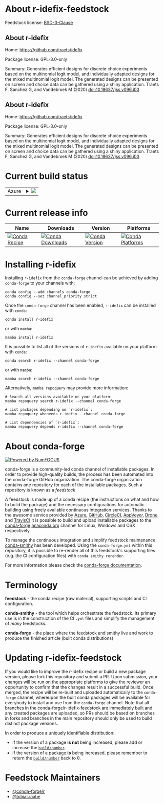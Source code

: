 About r-idefix-feedstock
========================

Feedstock license: [BSD-3-Clause](https://github.com/conda-forge/r-idefix-feedstock/blob/main/LICENSE.txt)


About r-idefix
--------------

Home: https://github.com/traets/idefix

Package license: GPL-3.0-only

Summary: Generates efficient designs for discrete choice experiments based on the multinomial logit model, and individually adapted designs for the mixed multinomial logit model. The generated designs can be presented on screen and choice data can be gathered using a shiny application. Traets F, Sanchez G, and Vandebroek M (2020) <doi:10.18637/jss.v096.i03>.

About r-idefix
--------------

Home: https://github.com/traets/idefix

Package license: GPL-3.0-only

Summary: Generates efficient designs for discrete choice experiments based on the multinomial logit model, and individually adapted designs for the mixed multinomial logit model. The generated designs can be presented on screen and choice data can be gathered using a shiny application. Traets F, Sanchez G, and Vandebroek M (2020) <doi:10.18637/jss.v096.i03>.

Current build status
====================


<table>
    
  <tr>
    <td>Azure</td>
    <td>
      <details>
        <summary>
          <a href="https://dev.azure.com/conda-forge/feedstock-builds/_build/latest?definitionId=21940&branchName=main">
            <img src="https://dev.azure.com/conda-forge/feedstock-builds/_apis/build/status/r-idefix-feedstock?branchName=main">
          </a>
        </summary>
        <table>
          <thead><tr><th>Variant</th><th>Status</th></tr></thead>
          <tbody><tr>
              <td>linux_64_r_base4.3</td>
              <td>
                <a href="https://dev.azure.com/conda-forge/feedstock-builds/_build/latest?definitionId=21940&branchName=main">
                  <img src="https://dev.azure.com/conda-forge/feedstock-builds/_apis/build/status/r-idefix-feedstock?branchName=main&jobName=linux&configuration=linux%20linux_64_r_base4.3" alt="variant">
                </a>
              </td>
            </tr><tr>
              <td>linux_64_r_base4.4</td>
              <td>
                <a href="https://dev.azure.com/conda-forge/feedstock-builds/_build/latest?definitionId=21940&branchName=main">
                  <img src="https://dev.azure.com/conda-forge/feedstock-builds/_apis/build/status/r-idefix-feedstock?branchName=main&jobName=linux&configuration=linux%20linux_64_r_base4.4" alt="variant">
                </a>
              </td>
            </tr><tr>
              <td>osx_64_r_base4.3</td>
              <td>
                <a href="https://dev.azure.com/conda-forge/feedstock-builds/_build/latest?definitionId=21940&branchName=main">
                  <img src="https://dev.azure.com/conda-forge/feedstock-builds/_apis/build/status/r-idefix-feedstock?branchName=main&jobName=osx&configuration=osx%20osx_64_r_base4.3" alt="variant">
                </a>
              </td>
            </tr><tr>
              <td>osx_64_r_base4.4</td>
              <td>
                <a href="https://dev.azure.com/conda-forge/feedstock-builds/_build/latest?definitionId=21940&branchName=main">
                  <img src="https://dev.azure.com/conda-forge/feedstock-builds/_apis/build/status/r-idefix-feedstock?branchName=main&jobName=osx&configuration=osx%20osx_64_r_base4.4" alt="variant">
                </a>
              </td>
            </tr><tr>
              <td>win_64_r_base4.3</td>
              <td>
                <a href="https://dev.azure.com/conda-forge/feedstock-builds/_build/latest?definitionId=21940&branchName=main">
                  <img src="https://dev.azure.com/conda-forge/feedstock-builds/_apis/build/status/r-idefix-feedstock?branchName=main&jobName=win&configuration=win%20win_64_r_base4.3" alt="variant">
                </a>
              </td>
            </tr><tr>
              <td>win_64_r_base4.4</td>
              <td>
                <a href="https://dev.azure.com/conda-forge/feedstock-builds/_build/latest?definitionId=21940&branchName=main">
                  <img src="https://dev.azure.com/conda-forge/feedstock-builds/_apis/build/status/r-idefix-feedstock?branchName=main&jobName=win&configuration=win%20win_64_r_base4.4" alt="variant">
                </a>
              </td>
            </tr>
          </tbody>
        </table>
      </details>
    </td>
  </tr>
</table>

Current release info
====================

| Name | Downloads | Version | Platforms |
| --- | --- | --- | --- |
| [![Conda Recipe](https://img.shields.io/badge/recipe-r--idefix-green.svg)](https://anaconda.org/conda-forge/r-idefix) | [![Conda Downloads](https://img.shields.io/conda/dn/conda-forge/r-idefix.svg)](https://anaconda.org/conda-forge/r-idefix) | [![Conda Version](https://img.shields.io/conda/vn/conda-forge/r-idefix.svg)](https://anaconda.org/conda-forge/r-idefix) | [![Conda Platforms](https://img.shields.io/conda/pn/conda-forge/r-idefix.svg)](https://anaconda.org/conda-forge/r-idefix) |

Installing r-idefix
===================

Installing `r-idefix` from the `conda-forge` channel can be achieved by adding `conda-forge` to your channels with:

```
conda config --add channels conda-forge
conda config --set channel_priority strict
```

Once the `conda-forge` channel has been enabled, `r-idefix` can be installed with `conda`:

```
conda install r-idefix
```

or with `mamba`:

```
mamba install r-idefix
```

It is possible to list all of the versions of `r-idefix` available on your platform with `conda`:

```
conda search r-idefix --channel conda-forge
```

or with `mamba`:

```
mamba search r-idefix --channel conda-forge
```

Alternatively, `mamba repoquery` may provide more information:

```
# Search all versions available on your platform:
mamba repoquery search r-idefix --channel conda-forge

# List packages depending on `r-idefix`:
mamba repoquery whoneeds r-idefix --channel conda-forge

# List dependencies of `r-idefix`:
mamba repoquery depends r-idefix --channel conda-forge
```


About conda-forge
=================

[![Powered by
NumFOCUS](https://img.shields.io/badge/powered%20by-NumFOCUS-orange.svg?style=flat&colorA=E1523D&colorB=007D8A)](https://numfocus.org)

conda-forge is a community-led conda channel of installable packages.
In order to provide high-quality builds, the process has been automated into the
conda-forge GitHub organization. The conda-forge organization contains one repository
for each of the installable packages. Such a repository is known as a *feedstock*.

A feedstock is made up of a conda recipe (the instructions on what and how to build
the package) and the necessary configurations for automatic building using freely
available continuous integration services. Thanks to the awesome service provided by
[Azure](https://azure.microsoft.com/en-us/services/devops/), [GitHub](https://github.com/),
[CircleCI](https://circleci.com/), [AppVeyor](https://www.appveyor.com/),
[Drone](https://cloud.drone.io/welcome), and [TravisCI](https://travis-ci.com/)
it is possible to build and upload installable packages to the
[conda-forge](https://anaconda.org/conda-forge) [anaconda.org](https://anaconda.org/)
channel for Linux, Windows and OSX respectively.

To manage the continuous integration and simplify feedstock maintenance
[conda-smithy](https://github.com/conda-forge/conda-smithy) has been developed.
Using the ``conda-forge.yml`` within this repository, it is possible to re-render all of
this feedstock's supporting files (e.g. the CI configuration files) with ``conda smithy rerender``.

For more information please check the [conda-forge documentation](https://conda-forge.org/docs/).

Terminology
===========

**feedstock** - the conda recipe (raw material), supporting scripts and CI configuration.

**conda-smithy** - the tool which helps orchestrate the feedstock.
                   Its primary use is in the construction of the CI ``.yml`` files
                   and simplify the management of *many* feedstocks.

**conda-forge** - the place where the feedstock and smithy live and work to
                  produce the finished article (built conda distributions)


Updating r-idefix-feedstock
===========================

If you would like to improve the r-idefix recipe or build a new
package version, please fork this repository and submit a PR. Upon submission,
your changes will be run on the appropriate platforms to give the reviewer an
opportunity to confirm that the changes result in a successful build. Once
merged, the recipe will be re-built and uploaded automatically to the
`conda-forge` channel, whereupon the built conda packages will be available for
everybody to install and use from the `conda-forge` channel.
Note that all branches in the conda-forge/r-idefix-feedstock are
immediately built and any created packages are uploaded, so PRs should be based
on branches in forks and branches in the main repository should only be used to
build distinct package versions.

In order to produce a uniquely identifiable distribution:
 * If the version of a package **is not** being increased, please add or increase
   the [``build/number``](https://docs.conda.io/projects/conda-build/en/latest/resources/define-metadata.html#build-number-and-string).
 * If the version of a package **is** being increased, please remember to return
   the [``build/number``](https://docs.conda.io/projects/conda-build/en/latest/resources/define-metadata.html#build-number-and-string)
   back to 0.

Feedstock Maintainers
=====================

* [@conda-forge/r](https://github.com/orgs/conda-forge/teams/r/)
* [@tobiasraabe](https://github.com/tobiasraabe/)


